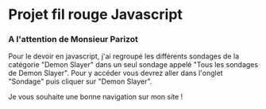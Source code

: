 # Projet fil rouge Javascript

### A l'attention de Monsieur Parizot

Pour le devoir en javascript, j'ai regroupé les différents sondages de la catégorie "Demon Slayer" dans un seul sondage appelé "Tous les sondages de Demon Slayer". 
Pour y accéder vous devrez aller dans l'onglet "Sondage" puis cliquer sur "Demon Slayer".

Je vous souhaite une bonne navigation sur mon site !